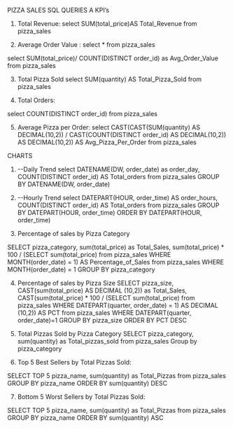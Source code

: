 PIZZA SALES SQL QUERIES
A KPI’s

1.	Total Revenue:
select SUM(total_price)AS Total_Revenue from pizza_sales

 


2.	Average Order Value :
select * from pizza_sales

select SUM(total_price)/ COUNT(DISTINCT order_id) as Avg_Order_Value from pizza_sales

 

3.	Total Pizza Sold
select SUM(quantity) AS Total_Pizza_Sold from pizza_sales

 

4.	Total Orders:
 
select COUNT(DISTINCT order_id) from pizza_sales

 
5.	Average Pizza per Order:
select  CAST(CAST(SUM(quantity) AS DECIMAL(10,2)) /
CAST(COUNT(DISTINCT order_id) AS DECIMAL(10,2)) AS DECIMAL(10,2)) AS Avg_Pizza_Per_Order from pizza_sales

 


CHARTS

1.	--Daily Trend
select DATENAME(DW, order_date) as order_day, COUNT(DISTINCT order_id) AS Total_orders
from pizza_sales
GROUP BY DATENAME(DW, order_date)

2.	--Hourly Trend
select DATEPART(HOUR, order_time) AS order_hours, COUNT(DISTINCT order_id) AS Total_orders
from pizza_sales
GROUP BY DATEPART(HOUR, order_time)
ORDER BY DATEPART(HOUR, order_time)

3.	Percentage of sales by Pizza Category

SELECT pizza_category, sum(total_price) as Total_Sales, sum(total_price) * 100 / 
(SELECT sum(total_price) from pizza_sales WHERE MONTH(order_date) = 1) AS Percentage_of_Sales
from pizza_sales 
WHERE MONTH(order_date) = 1
GROUP BY pizza_category

4.	Percentage of sales by Pizza Size
SELECT pizza_size, CAST(sum(total_price) AS DECIMAL (10,2)) as Total_Sales, CAST(sum(total_price) * 100 / 
(SELECT sum(total_price) from pizza_sales WHERE DATEPART(quarter, order_date) = 1) AS DECIMAL (10,2)) AS PCT
from pizza_sales 
WHERE DATEPART(quarter, order_date)=1
GROUP BY pizza_size
ORDER BY PCT DESC

5.	Total Pizzas Sold by Pizza Category
SELECT pizza_category, sum(quantity) as Total_pizzas_sold
from pizza_sales
Group by pizza_category
6.	Top 5 Best Sellers by Total Pizzas Sold:

SELECT TOP 5 pizza_name, sum(quantity) as Total_Pizzas
from pizza_sales
GROUP BY pizza_name
ORDER BY sum(quantity) DESC


7.	Bottom 5 Worst Sellers by Total Pizzas Sold:

SELECT TOP 5 pizza_name, sum(quantity) as Total_Pizzas
from pizza_sales
GROUP BY pizza_name
ORDER BY sum(quantity) ASC





